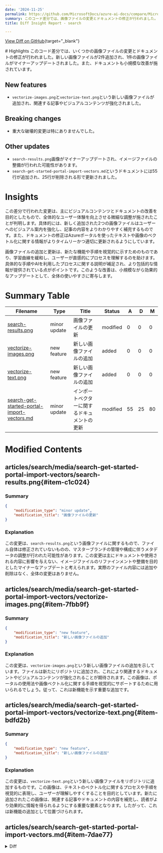 ```yaml
---
date: '2024-11-25'
permalink: https://github.com/MicrosoftDocs/azure-ai-docs/compare/MicrosoftDocs:ccb6fcd...MicrosoftDocs:32f452e
summary: このコード差分では、画像ファイルの変更とドキュメントの修正が行われました。新しい画像ファイルが2件追加され、1件のマイナーアップデートが行われました。また、関連するドキュメントにも小規模な改善が加えられています。全体的に、ユーザー体験の向上を目指した微細な調整がなされており、新しい画像ファイルは視覚的な案内を強化しています。ドキュメントの更新は、Azureポータルに関する情報をタイムリーに提供し、ユーザーがプロセスを直感的に理解しやすくなるように配慮されています。
title: Diff Insight Report - search

---
```


[View Diff on GitHub](https://github.com/MicrosoftDocs/azure-ai-docs/compare/MicrosoftDocs:ccb6fcd...MicrosoftDocs:32f452e){target="_blank"}

<format>
# Highlights
このコード差分では、いくつかの画像ファイルの変更とドキュメントの修正が行われました。新しい画像ファイルが2件追加され、1件の画像ファイルがマイナーアップデートされました。また、ドキュメントも小規模な改善が施されています。

## New features
- `vectorize-images.png`と`vectorize-text.png`という新しい画像ファイルが追加され、関連する記事やビジュアルコンテンツが強化されました。

## Breaking changes
- 重大な破壊的変更は特にありませんでした。

## Other updates
- `search-results.png`画像がマイナーアップデートされ、イメージファイルの整備が行われた可能性があります。
- `search-get-started-portal-import-vectors.md`というドキュメントには55行が追加され、25行が削除される形で更新されました。

# Insights
この差分で行われた変更は、主にビジュアルコンテンツとドキュメントの改善を目的としたもので、全体的なユーザー体験を向上させる微細な調整が施されたことが判明します。具体的には、新しく追加された2つの画像ファイルはユーザーへのビジュアル案内を強化し、記事の内容をよりわかりやすく補完するものです。また、ドキュメントの修正はAzureポータルを使ったテキストや画像のベクトル化に関する情報がよりタイムリーかつ適切に更新されるようにしています。

画像ファイルの追加と更新は、新たな機能や手順を視覚的に示すためのものであり、学習曲線を緩和し、ユーザーが直感的にプロセスを理解するのを助けます。具体的な手順やAIを利用したプロセスに関する説明が補足され、より包括的な情報が提供されている点がポイントです。このような改善は、小規模ながら効果的なアップデートとして、全体の使いやすさに寄与します。
</format>

# Summary Table
|  Filename  | Type |    Title    | Status | A  | D  | M  |
|------------|------|-------------|--------|----|----|----|
| [search-results.png](#item-c1c024) | minor update | 画像ファイルの更新 | modified | 0 | 0 | 0 | 
| [vectorize-images.png](#item-7fbb9f) | new feature | 新しい画像ファイルの追加 | added | 0 | 0 | 0 | 
| [vectorize-text.png](#item-bdfd2b) | new feature | 新しい画像ファイルの追加 | added | 0 | 0 | 0 | 
| [search-get-started-portal-import-vectors.md](#item-7dae77) | minor update | インポートベクターに関するドキュメントの更新 | modified | 55 | 25 | 80 | 


# Modified Contents
## articles/search/media/search-get-started-portal-import-vectors/search-results.png{#item-c1c024}

### Summary

```json
{
    "modification_type": "minor update",
    "modification_title": "画像ファイルの更新"
}
```

### Explanation
この変更は、`search-results.png`という画像ファイルに関するもので、ファイル自体は修正されていないものの、マスターブランチの管理や構成に伴うメタデータの調整が行われた可能性があります。この変更は主にドキュメントや使用される内容に影響を与えない、イメージファイルのリファインメントや整備を目的としたマイナーなアップデートと考えられます。実際のファイル内容には追加や削除はなく、全体の変更はありません。

## articles/search/media/search-get-started-portal-import-vectors/vectorize-images.png{#item-7fbb9f}

### Summary

```json
{
    "modification_type": "new feature",
    "modification_title": "新しい画像ファイルの追加"
}
```

### Explanation
この変更は、`vectorize-images.png`という新しい画像ファイルの追加を示しています。ファイルは新たにリポジトリに追加され、これにより関連するドキュメントやビジュアルコンテンツが強化されることが期待されます。この画像は、ポータルの使用法や画像ベクトル化に関する手順を視覚的にサポートするために用いられるでしょう。従って、これは新機能を示す重要な追加です。

## articles/search/media/search-get-started-portal-import-vectors/vectorize-text.png{#item-bdfd2b}

### Summary

```json
{
    "modification_type": "new feature",
    "modification_title": "新しい画像ファイルの追加"
}
```

### Explanation
この変更は、`vectorize-text.png`という新しい画像ファイルをリポジトリに追加するものです。この画像は、テキストのベクトル化に関するプロセスや手順を視覚的に表現し、ユーザーが理解しやすくすることを目的としています。新たに追加されたこの画像は、関連する記事やドキュメントの内容を補完し、読者がより効果的に情報を得られるようにする重要な要素となります。したがって、これは新機能の追加として位置づけられます。

## articles/search/search-get-started-portal-import-vectors.md{#item-7dae77}

<details>
<summary>Diff</summary>
````diff
@@ -9,7 +9,7 @@ ms.custom:
   - build-2024
   - ignite-2024
 ms.topic: quickstart
-ms.date: 11/20/2024
+ms.date: 11/22/2024
 ---
 
 # Quickstart: Vectorize text and images by using the Azure portal
@@ -22,7 +22,7 @@ This quickstart helps you get started with [integrated vectorization](vector-sea
 
 + [An Azure AI Search service](search-create-service-portal.md) in the same region as Azure AI. We recommend the Basic tier or higher.
 
-+ [A supported data source](#supported-data-sources).
++ [A supported data source](#supported-data-sources) with the [Health Plan PDF](https://github.com/Azure-Samples/azure-search-sample-data/tree/main/health-plan) sample documents.
 
 + [A supported embedding model](#supported-embedding-models).
 
@@ -333,19 +333,21 @@ Chunking is built in and nonconfigurable. The effective settings are:
 
 1. Select the checkbox that acknowledges the billing effects of using these resources.
 
+   :::image type="content" source="media/search-get-started-portal-import-vectors/vectorize-text.png" alt-text="Screenshot of the vectorize text page in the wizard.":::
+
 1. Select **Next**.
 
 ## Vectorize and enrich your images
 
-The health plan PDFs don't include images, so you can skip this step.
+The health plan PDFs include a corporate logo, but otherwise there are no images. You can skip this step if you're using the sample documents.
 
-However, if you work with content that includes images, you can apply AI in two ways:
+However, if you work with content that includes useful images, you can apply AI in two ways:
 
 + Use a supported image embedding model from the catalog, or choose the Azure AI Vision multimodal embeddings API to vectorize images.
 
 + Use optical character recognition (OCR) to recognize text in images. This option invokes the [OCR skill](cognitive-search-skill-ocr.md) to read text from images.
 
-Azure AI Search and your Azure AI resource must be in the same region.
+Azure AI Search and your Azure AI resource must be in the same region or configured for [keyless billing connections](cognitive-search-attach-cognitive-services.md).
 
 1. On the **Vectorize your images** page, specify the kind of connection the wizard should make. For image vectorization, the wizard can connect to embedding models in Azure AI Studio or Azure AI Vision.
 
@@ -357,6 +359,8 @@ Azure AI Search and your Azure AI resource must be in the same region.
 
 1. Select the checkbox that acknowledges the billing effects of using these resources.
 
+   :::image type="content" source="media/search-get-started-portal-import-vectors/vectorize-images.png" alt-text="Screenshot of the vectorize images page in the wizard.":::
+
 1. Select **Next**.
 
 ## Add semantic ranking
@@ -371,12 +375,12 @@ Key points about this step:
 + You can add fields, but you can't delete or modify generated fields.
 + Document parsing mode creates chunks (one search document per chunk).
 
-On the **Advanced settings** page, you can optionally add new fields. By default, the wizard generates the following fields with these attributes:
+On the **Advanced settings** page, you can optionally add new fields assuming the data source provides metadata or fields that aren't picked up on the first pass. By default, the wizard generates the following fields with these attributes:
 
 | Field | Applies to | Description |
 |-------|------------|-------------|
 | chunk_id | Text and image vectors | Generated string field. Searchable, retrievable, sortable. This is the document key for the index. |
-| parent_id | Text vectors | Generated string field. Retrievable, filterable. Identifies the parent document from which the chunk originates. |
+| text_parent_id | Text vectors | Generated string field. Retrievable, filterable. Identifies the parent document from which the chunk originates. |
 | chunk | Text and image vectors | String field. Human readable version of the data chunk. Searchable and retrievable, but not filterable, facetable, or sortable. |
 | title | Text and image vectors | String field. Human readable document title or page title or page number. Searchable and retrievable, but not filterable, facetable, or sortable. |
 | text_vector | Text vectors | Collection(Edm.single). Vector representation of the chunk.  Searchable and retrievable, but not filterable, facetable, or sortable.|
@@ -419,51 +423,77 @@ Search Explorer accepts text strings as input and then vectorizes the text for v
 
 1. In the Azure portal, go to **Search Management** > **Indexes**, and then select the index that you created.
 
-1. Optionally, select **Query options** and hide vector values in search results. This step makes your search results easier to read.
+1. Select **Query options** and hide vector values in search results. This step makes your search results easier to read.
 
    :::image type="content" source="media/search-get-started-portal-import-vectors/query-options.png" alt-text="Screenshot of the button for query options.":::
 
 1. On the **View** menu, select **JSON view** so that you can enter text for your vector query in the `text` vector query parameter.
 
    :::image type="content" source="media/search-get-started-portal-import-vectors/select-json-view.png" alt-text="Screenshot of the menu command for opening the JSON view.":::
 
-   The wizard offers a default query that issues a vector query on the `vector` field and returns the five nearest neighbors. If you opted to hide vector values, your default query includes a `select` statement that excludes the `vector` field from search results.
+   The default query is an empty search (`"*"`), but includes parameters for returning the number matches. It's a hybrid query that runs text and vector queries in parallel. It includes semantic ranking. It specifies which fields to return in the results through the `select` statement.
 
    ```json
-   {
-      "select": "chunk_id,parent_id,chunk,title",
+    {
+      "search": "*",
+      "count": true,
       "vectorQueries": [
-          {
-             "kind": "text",
-             "text": "*",
-             "k": 5,
-             "fields": "vector"
-          }
-       ]
-   }
+        {
+          "kind": "text",
+          "text": "*",
+          "fields": "text_vector,image_vector"
+        }
+      ],
+      "queryType": "semantic",
+      "semanticConfiguration": "my-demo-semantic-configuration",
+      "captions": "extractive",
+      "answers": "extractive|count-3",
+      "queryLanguage": "en-us",
+      "select": "chunk_id,text_parent_id,chunk,title,image_parent_id"
+    }
    ```
 
-1. For the `text` value, replace the asterisk (`*`) with a question related to health plans, such as `Which plan has the lowest deductible?`.
+1. Replace both asterisk (`*`) placeholders with a question related to health plans, such as `Which plan has the lowest deductible?`.
+
+   ```json
+    {
+      "search": "Which plan has the lowest deductible?",
+      "count": true,
+      "vectorQueries": [
+        {
+          "kind": "text",
+          "text": "Which plan has the lowest deductible?",
+          "fields": "text_vector,image_vector"
+        }
+      ],
+      "queryType": "semantic",
+      "semanticConfiguration": "my-demo-semantic-configuration",
+      "captions": "extractive",
+      "answers": "extractive|count-3",
+      "queryLanguage": "en-us",
+      "select": "chunk_id,text_parent_id,chunk,title"
+    }
+   ```
 
 1. Select **Search** to run the query.
 
    :::image type="content" source="media/search-get-started-portal-import-vectors/search-results.png" alt-text="Screenshot of search results.":::
 
-   Five matches should appear. Each document is a chunk of the original PDF. The `title` field shows which PDF the chunk comes from.
+   Each document is a chunk of the original PDF. The `title` field shows which PDF the chunk comes from. Each `chunk` is quite long. You can copy and paste one into a text editor to read the entire value.
 
-1. To see all of the chunks from a specific document, add a filter for the `title` field for a specific PDF:
+1. To see all of the chunks from a specific document, add a filter for the `text_parent_id` field for a specific PDF. You can check the **Fields** tab of your index to confirm this field is filterable.
 
    ```json
    {
-      "select": "chunk_id,parent_id,chunk,title",
-      "filter": "title eq 'Benefit_Options.pdf'",
+      "select": "chunk_id,text_parent_id,chunk,title",
+      "filter": "text_parent_id eq 'aHR0cHM6Ly9oZWlkaXN0c3RvcmFnZWRlbW9lYXN0dXMuYmxvYi5jb3JlLndpbmRvd3MubmV0L2hlYWx0aC1wbGFuLXBkZnMvTm9ydGh3aW5kX1N0YW5kYXJkX0JlbmVmaXRzX0RldGFpbHMucGRm0'",
       "count": true,
       "vectorQueries": [
           {
              "kind": "text",
              "text": "*",
              "k": 5,
-             "fields": "vector"
+             "fields": "text_vector"
           }
        ]
    }
````
</details>

### Summary

```json
{
    "modification_type": "minor update",
    "modification_title": "インポートベクターに関するドキュメントの更新"
}
```

### Explanation
この変更は、`search-get-started-portal-import-vectors.md`というドキュメントの修正を示しています。ドキュメントには55行が追加され、25行が削除され、合計で80行が変更されました。主な変更内容は、Azureポータルを介してテキストや画像のベクトル化に関する手順と情報の更新です。

具体的には、日付の更新、サンプルデータソースに関する例の追加、ベクトル化ページにおける視覚的な改善が行われています。また、特定の設定や手順に関連する画像が挿入され、よりわかりやすく説明されるようになっています。最後に、AIを使用した画像処理に関する選択肢が明確にされており、使用する前提条件についても触れられています。この更新は、ユーザーがより効果的に機能を利用できるようにするための小規模な改善となります。


